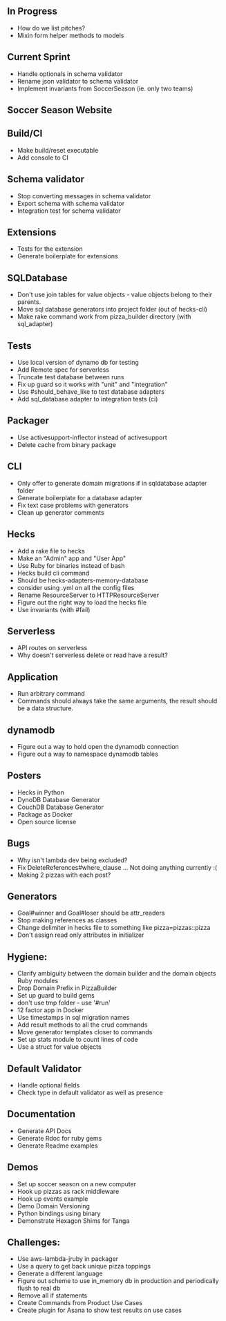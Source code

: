 ## In Progress
  * How do we list pitches?
  * Mixin form helper methods to models

## Current Sprint
  * Handle optionals in schema validator
  * Rename json validator to schema validator  
  * Implement invariants from SoccerSeason (ie. only two teams)

## Soccer Season Website

## Build/CI
  * Make build/reset executable
  * Add console to CI

## Schema validator
  * Stop converting messages in schema validator
  * Export schema with schema validator
  * Integration test for schema validator

## Extensions
  * Tests for the extension
  * Generate boilerplate for extensions

## SQLDatabase
  * Don't use join tables for value objects - value objects belong to their parents.
  * Move sql database generators into project folder (out of hecks-cli)
  * Make rake command work from pizza_builder directory (with sql_adapter)

## Tests
  * Use local version of dynamo db for testing
  * Add Remote spec for serverless
  * Truncate test database between runs
  * Fix up guard so it works with "unit" and "integration"  
  * Use #should_behave_like to test database adapters
  * Add sql_database adapter to integration tests (ci)

## Packager
  * Use activesupport-inflector instead of activesupport
  * Delete cache from binary package

## CLI
  * Only offer to generate domain migrations if in sqldatabase adapter folder
  * Generate boilerplate for a database adapter
  * Fix text case problems with generators
  * Clean up generator comments

## Hecks
  * Add a rake file to hecks
  * Make an "Admin" app and "User App"
  * Use Ruby for binaries instead of bash
  * Hecks build cli command
  * Should be hecks-adapters-memory-database
  * consider using .yml on all the config files
  * Rename ResourceServer to HTTPResourceServer
  * Figure out the right way to load the hecks file
  * Use invariants (with #fail)

## Serverless
  * API routes on serverless
  * Why doesn't serverless delete or read have a result?

## Application
  * Run arbitrary command
  * Commands should always take the same arguments, the result should be a data structure.

## dynamodb
  * Figure out a way to hold open the dynamodb connection
  * Figure out a way to namespace dynamodb tables

## Posters
  * Hecks in Python
  * DynoDB Database Generator
  * CouchDB Database Generator
  * Package as Docker
  * Open source license

## Bugs
  * Why isn't lambda dev being excluded?
  * Fix DeleteReferences#where_clause ... Not doing anything currently :(
  * Making 2 pizzas with each post?

## Generators
  * Goal#winner and Goal#loser should be attr_readers
  * Stop making references as classes
  * Change delimiter in hecks file to something like pizza=pizzas::pizza
  * Don't assign read only attributes in initializer

## Hygiene:
  * Clarify ambiguity between the domain builder and the domain objects Ruby modules
  * Drop Domain Prefix in PizzaBuilder
  * Set up guard to build gems
  * don't use tmp folder - use '#run'
  * 12 factor app in Docker
  * Use timestamps in sql migration names
  * Add result methods to all the crud commands
  * Move generator templates closer to commands
  * Set up stats module to count lines of code
  * Use a struct for value objects

## Default Validator
  * Handle optional fields
  * Check type in default validator as well as presence

## Documentation
  * Generate API Docs
  * Generate Rdoc for ruby gems
  * Generate Readme examples

## Demos
  * Set up soccer season on a new computer
  * Hook up pizzas as rack middleware
  * Hook up events example
  * Demo Domain Versioning
  * Python bindings using binary
  * Demonstrate Hexagon Shims for Tanga

## Challenges:
  * Use aws-lambda-jruby in packager
  * Use a query to get back unique pizza toppings
  * Generate a different language
  * Figure out scheme to use in_memory db in production and periodically flush to real db
  * Remove all if statements
  * Create Commands from Product Use Cases
  * Create plugin for Asana to show test results on use cases
